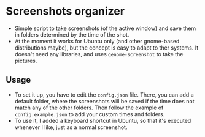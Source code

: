 # Screenshots organizer
- Simple script to take screenshots (of the active window) and save them in folders determined by the time of the shot. 
- At the moment it works for Ubuntu only (and other gnome-based distributions maybe), but the concept is easy to adapt to ther systems. It doesn't need any libraries, and
uses `genome-screenshot` to take the pictures.

## Usage
- To set it up, you have to edit the `config.json` file. There, you can add a default folder, where the screenshots will be saved if the time does not match any of the other folders. Then follow the example of `config.example.json` to add your custom times and folders.
- To use it, I added a keyboard shortcut in Ubuntu, so that it's executed whenever I like, just as a normal screenshot.
